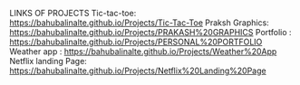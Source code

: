LINKS OF PROJECTS
Tic-tac-toe: https://bahubalinalte.github.io/Projects/Tic-Tac-Toe
Praksh Graphics: https://bahubalinalte.github.io/Projects/PRAKASH%20GRAPHICS
Portfolio : https://bahubalinalte.github.io/Projects/PERSONAL%20PORTFOLIO
Weather app : https://bahubalinalte.github.io/Projects/Weather%20App
Netflix landing Page: https://bahubalinalte.github.io/Projects/Netflix%20Landing%20Page
